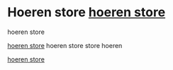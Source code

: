 # Hoeren store [hoeren store](https://hoeren.store)
hoeren store

[hoeren store](https://hoeren.store)
hoeren store
store hoeren

[hoeren store](https://hoeren.store)
